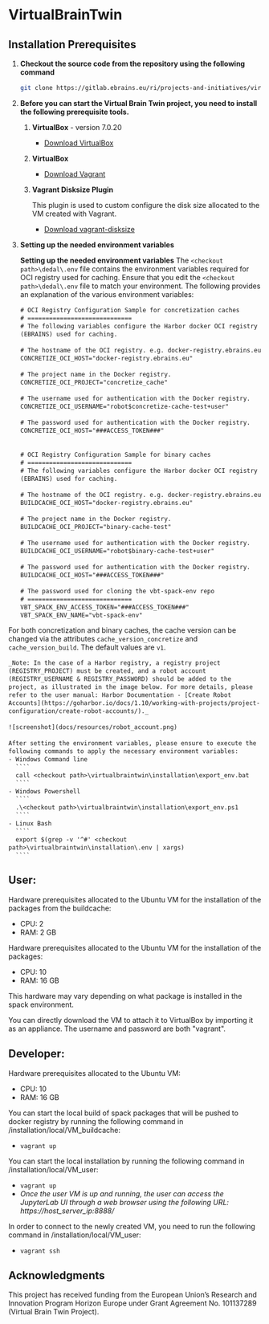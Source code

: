# VirtualBrainTwin

## Installation Prerequisites

1. **Checkout the source code from the repository using the following command**

    ```bash
    git clone https://gitlab.ebrains.eu/ri/projects-and-initiatives/virtualbraintwin/virtualbraintwin.git
    ```

2. **Before you can start the Virtual Brain Twin project, you need to install the following prerequisite tools.**

   1. **VirtualBox** - version 7.0.20
      - [Download VirtualBox](https://www.virtualbox.org/wiki/Downloads)

   2. **VirtualBox**
      - [Download Vagrant](https://developer.hashicorp.com/vagrant/install?product_intent=vagrant)

   3. **Vagrant Disksize Plugin**
    
       This plugin is used to custom configure the disk size allocated to the VM created with Vagrant.
      - [Download vagrant-disksize](https://github.com/sprotheroe/vagrant-disksize)
      
3. **Setting up the needed environment variables**

    **Setting up the needed environment variables**
    The ````<checkout path>\dedal\.env```` file contains the environment variables required for OCI registry used for caching.
    Ensure that you edit the ````<checkout path>\dedal\.env```` file to match your environment.
    The following provides an explanation of the various environment variables:


       # OCI Registry Configuration Sample for concretization caches
       # =============================
       # The following variables configure the Harbor docker OCI registry (EBRAINS) used for caching.
       
       # The hostname of the OCI registry. e.g. docker-registry.ebrains.eu
       CONCRETIZE_OCI_HOST="docker-registry.ebrains.eu"
       
       # The project name in the Docker registry.
       CONCRETIZE_OCI_PROJECT="concretize_cache"
       
       # The username used for authentication with the Docker registry.
       CONCRETIZE_OCI_USERNAME="robot$concretize-cache-test+user"
       
       # The password used for authentication with the Docker registry.
       CONCRETIZE_OCI_HOST="###ACCESS_TOKEN###"
        

       # OCI Registry Configuration Sample for binary caches
       # =============================
       # The following variables configure the Harbor docker OCI registry (EBRAINS) used for caching.
       
       # The hostname of the OCI registry. e.g. docker-registry.ebrains.eu
       BUILDCACHE_OCI_HOST="docker-registry.ebrains.eu"
       
       # The project name in the Docker registry.
       BUILDCACHE_OCI_PROJECT="binary-cache-test"
       
       # The username used for authentication with the Docker registry.
       BUILDCACHE_OCI_USERNAME="robot$binary-cache-test+user"
       
       # The password used for authentication with the Docker registry.
       BUILDCACHE_OCI_HOST="###ACCESS_TOKEN###"
       
       # The password used for cloning the vbt-spack-env repo
       # =============================
       VBT_SPACK_ENV_ACCESS_TOKEN="###ACCESS_TOKEN###"
       VBT_SPACK_ENV_NAME="vbt-spack-env"

For both concretization and binary caches, the cache version can be changed via the attributes ```cache_version_concretize``` and ```cache_version_build```. 
The default values are ```v1```.

    _Note: In the case of a Harbor registry, a registry project (REGISTRY_PROJECT) must be created, and a robot account (REGISTRY_USERNAME & REGISTRY_PASSWORD) should be added to the project, as illustrated in the image below. For more details, please refer to the user manual: Harbor Documentation - [Create Robot Accounts](https://goharbor.io/docs/1.10/working-with-projects/project-configuration/create-robot-accounts/)._
    
    ![screenshot](docs/resources/robot_account.png)
   
    After setting the environment variables, please ensure to execute the following commands to apply the necessary environment variables:
    - Windows Command line
      ````
      call <checkout path>\virtualbraintwin\installation\export_env.bat
      ````
    - Windows Powershell
      ````
      .\<checkout path>\virtualbraintwin\installation\export_env.ps1
      ````
    - Linux Bash
      ````
      export $(grep -v '^#' <checkout path>\virtualbraintwin\installation\.env | xargs)
      ````

## User:

Hardware prerequisites allocated to the Ubuntu VM for the installation of the packages from the buildcache:

- CPU: 2
- RAM: 2 GB

Hardware prerequisites allocated to the Ubuntu VM for the installation of the packages:

- CPU: 10
- RAM: 16 GB

This hardware may vary depending on what package is installed in the spack environment.

You can directly download the VM to attach it to VirtualBox by importing it as an appliance. The username and password are both "vagrant".

## Developer:

Hardware prerequisites allocated to the Ubuntu VM:

- CPU: 10
- RAM: 16 GB

You can start the local build of spack packages that will be pushed to docker registry by running the following command in /installation/local/VM_buildcache:
   - `vagrant up`

You can start the local installation by running the following command in /installation/local/VM_user:
   - `vagrant up`
   - _Once the user VM is up and running, the user can access the JupyterLab UI through a web browser using the following URL: https://host_server_ip:8888/_
   


In order to connect to the newly created VM, you need to run the following command in /installation/local/VM_user:
   - `vagrant ssh`

## Acknowledgments

This project has received funding from the European Union’s Research and Innovation Program Horizon Europe under Grant Agreement No. 101137289 (Virtual Brain Twin Project).